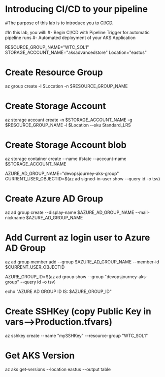 # Introducing CI/CD to your pipeline

#The purpose of this lab is to introduce you to CI/CD. 

#In this lab, you will:
#- Begin CI/CD with Pipeline Trigger for automatic pipeline runs
#- Automated deployment of your AKS Application

RESOURCE_GROUP_NAME="WTC_SOL1"
STORAGE_ACCOUNT_NAME="aksadvancedstore"
Location="eastus"

# Create Resource Group
az group create -l $Location -n $RESOURCE_GROUP_NAME

# Create Storage Account
az storage account create -n $STORAGE_ACCOUNT_NAME -g $RESOURCE_GROUP_NAME -l $Location --sku Standard_LRS

# Create Storage Account blob
az storage container create  --name tfstate --account-name $STORAGE_ACCOUNT_NAME

AZURE_AD_GROUP_NAME="devopsjourney-aks-group"
CURRENT_USER_OBJECTID=$(az ad signed-in-user show --query id -o tsv)

# Create Azure AD Group
az ad group create --display-name $AZURE_AD_GROUP_NAME --mail-nickname $AZURE_AD_GROUP_NAME

# Add Current az login user to Azure AD Group
az ad group member add --group $AZURE_AD_GROUP_NAME --member-id $CURRENT_USER_OBJECTID

AZURE_GROUP_ID=$(az ad group show --group "devopsjourney-aks-group" --query id -o tsv)

echo "AZURE AD GROUP ID IS: $AZURE_GROUP_ID"

# Create SSHKey (copy Public Key in vars-->Production.tfvars)
az sshkey create --name "mySSHKey" --resource-group "WTC_SOL1"

# Get AKS Version
az aks get-versions --location eastus --output table
